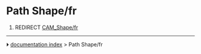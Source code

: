 # Path Shape/fr
1.  REDIRECT [CAM_Shape/fr](CAM_Shape/fr.md)



---
⏵ [documentation index](../README.md) > Path Shape/fr
